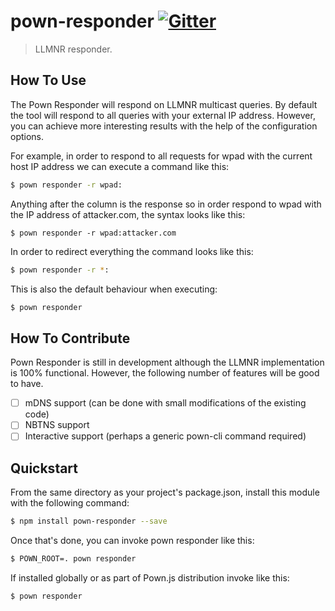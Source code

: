 # pown-responder [![Gitter](https://img.shields.io/gitter/room/nwjs/nw.js.svg)](https://gitter.im/pownjs/Lobby)

> LLMNR responder.


## How To Use

The Pown Responder will respond on LLMNR multicast queries. By default the tool will respond to all queries with your external IP address. However, you can achieve more interesting results with the help of the configuration options. 

For example, in order to respond to all requests for wpad with the current host IP address we can execute a command like this:

```sh
$ pown responder -r wpad:
```

Anything after the column is the response so in order respond to wpad with the IP address of attacker.com, the syntax looks like this:

```
$ pown responder -r wpad:attacker.com
```

In order to redirect everything the command looks like this:

```sh
$ pown responder -r *:
```

This is also the default behaviour when executing:

```sh
$ pown responder
```

## How To Contribute

Pown Responder is still in development although the LLMNR implementation is 100% functional. However, the following number of features will be good to have.

* [ ] mDNS support (can be done with small modifications of the existing code)
* [ ] NBTNS support
* [ ] Interactive support (perhaps a generic pown-cli command required)

## Quickstart

From the same directory as your project's package.json, install this module with the following command:

```sh
$ npm install pown-responder --save
```

Once that's done, you can invoke pown responder like this:

```sh
$ POWN_ROOT=. pown responder
```

If installed globally or as part of Pown.js distribution invoke like this:

```sh
$ pown responder
```
